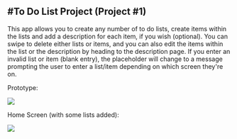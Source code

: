 #To Do List Project (Project #1)
-----------------

This app allows you to create any number of to do lists, create items within the lists and add a description for each item, if you wish (optional). You can swipe to delete either lists or items, and you can also edit the items within the list or the description by heading to the description page. If you enter an invalid list or item (blank entry), the placeholder will change to a message prompting the user to enter a list/item depending on which screen they're on.

Prototype:

![](https://github.com/moskowizzle/Project-1/blob/master/Main_storyboard_%E2%80%94_Edited.png?raw=true)

Home Screen (with some lists added):

![](https://github.com/moskowizzle/Project-1/blob/master/Main_storyboard_%E2%80%94_Edited.png?raw=true)